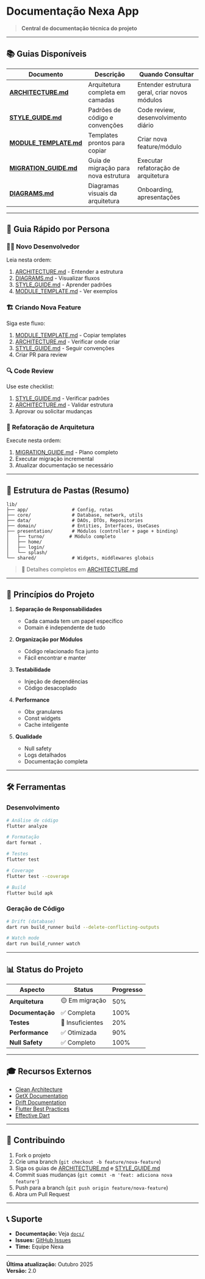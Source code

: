 # Documentação Nexa App

> **Central de documentação técnica do projeto**

---

## 📚 Guias Disponíveis

| Documento                                    | Descrição                            | Quando Consultar                              |
| -------------------------------------------- | ------------------------------------ | --------------------------------------------- |
| **[ARCHITECTURE.md](ARCHITECTURE.md)**       | Arquitetura completa em camadas      | Entender estrutura geral, criar novos módulos |
| **[STYLE_GUIDE.md](STYLE_GUIDE.md)**         | Padrões de código e convenções       | Code review, desenvolvimento diário           |
| **[MODULE_TEMPLATE.md](MODULE_TEMPLATE.md)** | Templates prontos para copiar        | Criar nova feature/módulo                     |
| **[MIGRATION_GUIDE.md](MIGRATION_GUIDE.md)** | Guia de migração para nova estrutura | Executar refatoração de arquitetura           |
| **[DIAGRAMS.md](DIAGRAMS.md)**               | Diagramas visuais da arquitetura     | Onboarding, apresentações                     |

---

## 🎯 Guia Rápido por Persona

### 👨‍💻 **Novo Desenvolvedor**

Leia nesta ordem:

1. [ARCHITECTURE.md](ARCHITECTURE.md) - Entender a estrutura
2. [DIAGRAMS.md](DIAGRAMS.md) - Visualizar fluxos
3. [STYLE_GUIDE.md](STYLE_GUIDE.md) - Aprender padrões
4. [MODULE_TEMPLATE.md](MODULE_TEMPLATE.md) - Ver exemplos

### 🏗️ **Criando Nova Feature**

Siga este fluxo:

1. [MODULE_TEMPLATE.md](MODULE_TEMPLATE.md) - Copiar templates
2. [ARCHITECTURE.md](ARCHITECTURE.md) - Verificar onde criar
3. [STYLE_GUIDE.md](STYLE_GUIDE.md) - Seguir convenções
4. Criar PR para review

### 🔍 **Code Review**

Use este checklist:

1. [STYLE_GUIDE.md](STYLE_GUIDE.md) - Verificar padrões
2. [ARCHITECTURE.md](ARCHITECTURE.md) - Validar estrutura
3. Aprovar ou solicitar mudanças

### 🔄 **Refatoração de Arquitetura**

Execute nesta ordem:

1. [MIGRATION_GUIDE.md](MIGRATION_GUIDE.md) - Plano completo
2. Executar migração incremental
3. Atualizar documentação se necessário

---

## 📁 Estrutura de Pastas (Resumo)

```
lib/
├── app/                # Config, rotas
├── core/               # Database, network, utils
├── data/               # DAOs, DTOs, Repositories
├── domain/             # Entities, Interfaces, UseCases
├── presentation/       # Módulos (controller + page + binding)
│   ├── turno/         # Módulo completo
│   ├── home/
│   ├── login/
│   └── splash/
└── shared/             # Widgets, middlewares globais
```

> 📖 Detalhes completos em [ARCHITECTURE.md](ARCHITECTURE.md)

---

## 🎯 Princípios do Projeto

1. **Separação de Responsabilidades**

   - Cada camada tem um papel específico
   - Domain é independente de tudo

2. **Organização por Módulos**

   - Código relacionado fica junto
   - Fácil encontrar e manter

3. **Testabilidade**

   - Injeção de dependências
   - Código desacoplado

4. **Performance**

   - Obx granulares
   - Const widgets
   - Cache inteligente

5. **Qualidade**
   - Null safety
   - Logs detalhados
   - Documentação completa

---

## 🛠️ Ferramentas

### Desenvolvimento

```bash
# Análise de código
flutter analyze

# Formatação
dart format .

# Testes
flutter test

# Coverage
flutter test --coverage

# Build
flutter build apk
```

### Geração de Código

```bash
# Drift (database)
dart run build_runner build --delete-conflicting-outputs

# Watch mode
dart run build_runner watch
```

---

## 📊 Status do Projeto

| Aspecto          | Status           | Progresso |
| ---------------- | ---------------- | --------- |
| **Arquitetura**  | 🟡 Em migração   | 50%       |
| **Documentação** | ✅ Completa      | 100%      |
| **Testes**       | 🔴 Insuficientes | 20%       |
| **Performance**  | ✅ Otimizada     | 90%       |
| **Null Safety**  | ✅ Completo      | 100%      |

---

## 🎓 Recursos Externos

- [Clean Architecture](https://blog.cleancoder.com/uncle-bob/2012/08/13/the-clean-architecture.html)
- [GetX Documentation](https://github.com/jonataslaw/getx)
- [Drift Documentation](https://drift.simonbinder.eu/)
- [Flutter Best Practices](https://flutter.dev/docs/development/best-practices)
- [Effective Dart](https://dart.dev/guides/language/effective-dart)

---

## 👥 Contribuindo

1. Fork o projeto
2. Crie uma branch (`git checkout -b feature/nova-feature`)
3. Siga os guias de [ARCHITECTURE.md](ARCHITECTURE.md) e [STYLE_GUIDE.md](STYLE_GUIDE.md)
4. Commit suas mudanças (`git commit -m 'feat: adiciona nova feature'`)
5. Push para a branch (`git push origin feature/nova-feature`)
6. Abra um Pull Request

---

## 📞 Suporte

- **Documentação:** Veja [`docs/`](.)
- **Issues:** [GitHub Issues](link-do-repo)
- **Time:** Equipe Nexa

---

**Última atualização:** Outubro 2025  
**Versão:** 2.0
